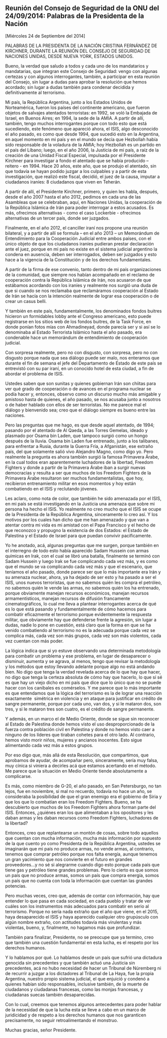Reunión del Consejo de Seguridad de la ONU del 24/09/2014: Palabras de la Presidenta de la Nación
-------------------------------------------------------------------------------------------------

[Miércoles 24 de Septiembre del 2014]

PALABRAS DE LA PRESIDENTA DE LA NACIÓN CRISTINA FERNÁNDEZ DE KIRCHNER,
DURANTE LA REUNIÓN DEL CONSEJO DE SEGURIDAD DE NACIONES UNIDAS, DESDE
NUEVA YORK, ESTADOS UNIDOS.

Bueno, la verdad que saludo a todos y cada uno de los mandatarios y
mandatarias, que integran este Consejo de Seguridad: vengo con algunas
certezas y con algunos interrogantes, también, a participar en esta
reunión del Consejo, sin lugar a dudas para aprobar la resolución que
hemos acordado; sin lugar a dudas también para condenar decidida y
definitivamente al terrorismo.

Mi país, la República Argentina, junto a los Estados Unidos de
Norteamérica, fueron los países del continente americano, que fueron
objetos de salvajes atentados terroristas: en 1992, se voló la Embajada
de Israel, en Buenos Aires; en 1994, la sede de la AMIA. A partir de
allí, también, tengo muchos interrogantes porque con todo esto que está
sucediendo, este fenómeno que apareció ahora, el ISIS, algo desconocido
el año pasado, es como que desde 1994, que sucedió esto en la Argentina,
en aquel momento en mi país y en el mundo se decía que Hezbollah había
sido responsable de la voladura de la AMIA; hoy Hezbollah es un partido
en el país del Líbano; luego, en el año 2006, la Justicia de mi país, a
raíz de la creación de una Unidad Fiscal Especial, impulsada por el
Presidente Kirchner para investigar a fondo el atentado que se había
producido – reitero - en 1994. Hace 20 años, este año, que se produjo el
atentado, sin que todavía se hayan podido juzgar a los culpables y a
partir de esta investigación, que realizó este fiscal, decidió, el juez
de la causa, imputar a ciudadanos iraníes: 8 ciudadanos que viven en
Teherán.

A partir de allí, el Presidente Kirchner, primero, y quien les habla,
después, desde el año 2007 hasta el año 2012, pedimos en cada una de las
Asambleas que se celebraban, aquí, en Naciones Unidas, la cooperación de
la República Islámica de Irán para poder interrogar a estos acusados. Es
más, ofrecimos alternativas - como el caso Lockerbie - ofrecimos
alternativas de un tercer país, donde ser juzgados.

Finalmente, en el año 2012, el canciller iraní nos propone una reunión
bilateral, y a partir de allí se formula – en el año 2013 – un
Memorándum de Entendimiento para la Cooperación Judicial entre ambos
países, con el único objeto de que los ciudadanos iraníes pudieran
prestar declaración ante el juez, porque en mi país no existe en el
sistema judicial argentino la condena en ausencia, deben ser
interrogados, deben ser juzgados y esto hace a la vigencia de la
Constitución y de los derechos fundamentales.

A partir de la firma de ese convenio, tanto dentro de mi país
organizaciones de la comunidad, que siempre nos habían acompañado en el
reclamo de cooperación contra la República Islámica de Irán, nos
acusaron de que estábamos acordando con los iraníes y realmente nos
surgió una duda de que si cuando se nos reclamaba que reclamáramos
cooperación al Estado de Irán se hacía con la intención realmente de
lograr esa cooperación o de crear un casus belli.

Y también en este país, fundamentalmente, los denominados fondos buitres
hicieron un formidables lobby ante el Congreso americano, esto puede
registrarse en los sitios web de los fondos buitres, de la Task Force,
en donde ponían fotos mías con Ahmadineyad, donde parecía ser y si así
se lo denominaba al Estado Terrorista Islámico hasta el año pasado, era
condenable hace un memorándum de entendimiento de cooperación judicial.

Con sorpresa realmente, pero no con disgusto, con sorpresa, pero no con
disgusto porque nada que sea diálogo puede ser malo, nos enteramos que
durante el fin de semana el jefe del Departamento de Estado de este país
se entrevistó con su par iraní, en un conocido hotel de esta ciudad, a
fin de abordar el problema de ISIS.

Ustedes saben que son sunitas y quienes gobiernan Irán son chiitas para
ver qué grado de cooperación o de avances en el programa nuclear se
podía hacer y, entonces, observo como un discurso mucho más amigable y
amistoso hasta de quienes, el año pasado, se nos acusaba junto a
nosotros o de haber hablado con ellos de ser terroristas. No me parece
mal el diálogo y bienvenido sea; creo que el diálogo siempre es bueno
entre las naciones.

Pero las preguntas que me hago, es que desde aquel atentado, de 1994;
pasando por el atentado de Al Qaeda, a las Torres Gemelas, ideado y
plasmado por Osama bin Laden, que tampoco surgió como un hongo después
de la lluvia. Osama bin Laden fue entrenado, junto a los talibanes, para
enfrentar a Rusia, durante la Guerra Fría, a Afganistán, ese extraño
país, del que solamente salió vivo Alejandro Magno, como digo yo. Pero
realmente la pregunta es ahora también surgió la famosa Primavera Árabe,
en la cual todos eran aparentemente luchadores de la libertad, Freedom
Fighters y donde a partir de la Primavera Árabe iban a surgir nuevas
democracias y resulta a ser que muchos de los Freedom Fighters de la
Primavera Árabe resultaron ser muchos fundamentalistas, que hoy,
recibieron entrenamiento militar en esos momentos y hoy están
combatiendo en el ISIS y reclutando jóvenes.

Les aclaro, como nota de color, que también he sido amenazada por el
ISIS, en mi país se está investigando en la Justicia una amenaza que
sobre mi persona ha hecho el ISIS. Yo realmente no creo mucho que el
ISIS se ocupe de la Presidenta de la República Argentina, sinceramente
lo creo así. Y los motivos por los cuales han dicho que me han amenazado
y que van a atentar contra mi vida es mi amistad con el Papa Francisco y
el hecho de que reconozco y propugno la existencia de dos Estados: el
Estado de Palestina y el Estado de Israel para que puedan convivir
pacíficamente.

Yo he anotado, acá, algunas preguntas que me surgen, porque también en
el interregno de todo esto había aparecido Sadam Hussein con armas
químicas en Irak, con el cual se libró una batalla, finalmente se
terminó con Sadam Hussein y luego Irak se fue complicando cada vez más,
y es como que el mundo se va complicando cada vez más y que el
escenario, que teníamos el año pasado, donde parece ser que lo más
importante era Irán y su amenaza nuclear, ahora, ya ha dejado de ser
esto y ha pasado a ser el ISIS, unos nuevos terroristas, que no sabemos
quién les compra el petróleo, no sabemos quién le vende las armas, no
sabemos quién los ha entrenado, porque obviamente manejan recursos
económicos, manejan recursos armamentísticos, manejan recursos de
difusión francamente cinematográficos, lo cual me lleva a plantear
interrogantes acerca de qué es lo que está pasando y fundamentalmente de
cómo hacemos para combatir eficazmente el terrorismo porque
evidentemente la respuesta militar, que obviamente hay que defenderse
frente la agresión, sin lugar a dudas, nadie lo pone en cuestión, está
claro que la forma en que se ha venido combatiendo al terrorismo no es
la adecuada porque cada vez se complica más, cada vez son más grupos,
cada vez son más violentos, cada vez cuentan con más poder.

La lógica indica que si yo estuve observando una determinada metodología
para combatir un problema y ese problema, en lugar de desaparecer o
disminuir, aumenta y se agrava, al menos, tengo que revisar la
metodología y los métodos que estoy llevando adelante porque algo no
está andando bien. No digo que tenga la verdad revelada acerca de lo que
hay que hacer, no digo que tenga la certeza absoluta de cómo hay que
hacerlo, lo que sí sé es que hay un viejo dicho en mi país que dice que
lo único que no se puede hacer con los caníbales es comérselos. Y me
parece que lo más importante es que entendamos que la lógica del
terrorismo es la de lograr una reacción exactamente  simétrica en
violencia y en ataque para justificar en crédito de sangre permanente,
porque por cada uno, van dos, y si le mataron dos, son tres, y si le
mataron tres son cuatro, es el crédito de sangre permanente.

Y además, en un marco el de Medio Oriente, donde se sigue sin reconocer
al Estado de Palestina donde hemos visto el uso desproporcionado de la
fuerza contra población civil en Palestina y donde no hemos visto caer a
ninguno de los líderes que tiraban cohetes para el otro lado. Al
contrario, hemos visto morir niños, mujeres y ancianos inocentes. Esto
sigue alimentando cada vez más a estos grupos.

Por eso digo que, más allá de esta Resolución, que compartimos, que
aprobamos de ayudar, de acompañar pero, sinceramente, sería muy falsa,
muy cínica si viniera a decirles acá que estamos acertando en el método.
Me parece que la situación en Medio Oriente tiende absolutamente a
complicarse.

Es más, como miembro de G-20, el año pasado, en San Petersburgo, no tan
lejos, fue en noviembre, si mal no recuerdo, todavía no hace un año, se
consideraba la posibilidad de que el gran enemigo era el gobierno de
Siria y que los que lo combatían eran los Freedom Fighters. Bueno, se ha
descubierto que muchos de los Freedom Fighters ahora forman parte del
ISIS. Entonces, ¿quiénes eran los que alimentaban a los opositores y les
daban armas y les daban recursos como Freedom Fighters, luchadores de la
libertad?

Entonces, creo que replantearse un montón de cosas, sobre todo aquellos
que cuentan con mucha información, mucha más información por supuesto de
la que cuento yo como Presidenta de la República Argentina, ustedes se
imaginarán que mi país no produce armas, no vende armas, al contrario,
tenemos que comprar petróleo porque nos falta energía, aunque tenemos un
gran yacimiento que nos convierte en el futuro en grandes proveedores…y
no sé si alegrarme cuando digo esto porque cada país que tiene gas y
petróleo tiene grandes problemas. Pero lo cierto es que somos un país
que no produce armas, somos un país que compra energía, somos un país
que no cuenta con toda la información que cuentan las grandes potencias.

Pero muchas veces, creo que, además de contar con información, hay que
entender lo que pasa en cada sociedad, en cada pueblo y tratar de ver
cuáles son los instrumentos más adecuados para combatir en serio al
terrorismo. Porque no sería nada extraño que el año que viene, en el
2015, haya desaparecido el ISIS y haya aparecido cualquier otro
grupúsculo con algún nombre extraño, con actitudes todavía más
virulentas y más violentas, bueno, y, finalmente, no hagamos más que
profundizar.

También para finalizar, Presidente, no se preocupe que ya termino, creo
que también una cuestión fundamental en esta lucha, es el respeto por
los derechos humanos.

Y lo hablamos por qué. Lo hablamos desde un país que sufrió una
dictadura genocida sin precedentes y que también actuó una Justicia sin
precedentes, acá no hubo necesidad de hacer un Tribunal de Núremberg ni
de recurrir a juzgar a los dictadores al Tribunal de La Haya, fue la
propia Argentina, nuestro propio sistema judicial, el que enjuició y
condenó a quienes habían sido responsables, inclusive también, de la
muerte de ciudadanos y ciudadanas francesas, como las monjas francesas,
y ciudadanas suecas también desaparecidas.

Con lo cual, creemos que tenemos algunos antecedentes para poder hablar
de la necesidad de que la lucha esta se lleve a cabo en un marco de
juridicidad y de respeto a los derechos humanos que nos garanticen
precisamente, no seguir retroalimentando el monstruo.

Muchas gracias, señor Presidente. 
